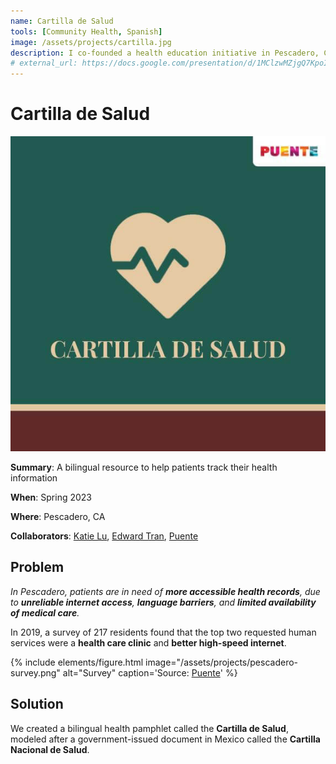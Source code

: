 ```yaml
---
name: Cartilla de Salud
tools: [Community Health, Spanish]
image: /assets/projects/cartilla.jpg
description: I co-founded a health education initiative in Pescadero, CA.
# external_url: https://docs.google.com/presentation/d/1MClzwMZjgQ7KpoIAWr9Dc9iRxl5r9-RGA7s3D1erkjk/edit?usp=sharing
---
```


# Cartilla de Salud

![Cartilla de Salud](/assets/projects/cartilla.jpg)

**Summary**: A bilingual resource to help patients track their health information

**When**: Spring 2023

**Where**: Pescadero, CA

**Collaborators**: [Katie Lu](https://www.linkedin.com/in/katie-lu-11059114a/), [Edward Tran](https://www.linkedin.com/in/edwardtran2/), [Puente](https://mypuente.org/)

## Problem

*In Pescadero, patients are in need of **more accessible health records**, due to **unreliable internet access**, **language barriers**, and **limited availability of medical care**.*

In 2019, a survey of 217 residents found that the top two requested human services were a **health care clinic** and **better high-speed internet**.

{% include elements/figure.html image="/assets/projects/pescadero-survey.png" alt="Survey" caption='Source: <a href="https://mypuente.org/pescaderotownplanning/">Puente</a>' %}


## Solution

We created a bilingual health pamphlet called the **Cartilla de Salud**, modeled after a government-issued document in Mexico called the **Cartilla Nacional de Salud**.